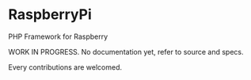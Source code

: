 # RaspberryPi
PHP Framework for Raspberry 

WORK IN PROGRESS. No documentation yet, refer to source and specs.

Every contributions are welcomed.
